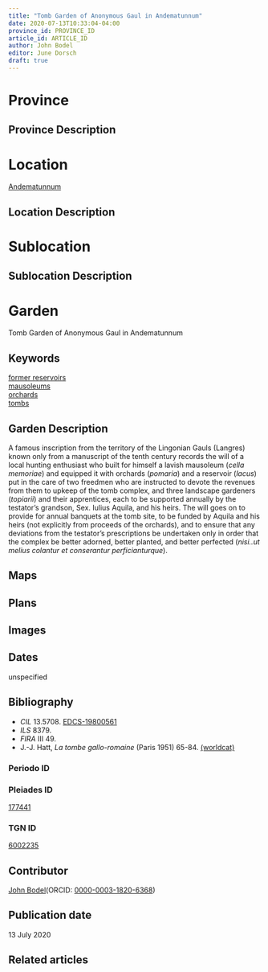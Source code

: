 ```yaml
---
title: "Tomb Garden of Anonymous Gaul in Andematunnum"
date: 2020-07-13T10:33:04-04:00
province_id: PROVINCE_ID
article_id: ARTICLE_ID
author: John Bodel
editor: June Dorsch
draft: true
---
```


# Province

<!-- [Germania Superior]({{<ref "province/germania_superior.md">}}) -->  

## Province Description

<!-- DESCRIPTION -->


# Location

[Andematunnum](https://pleiades.stoa.org/places/177441)

## Location Description

<!-- LEAVE THIS BLANK FOR NOW -->

# Sublocation

<!--
[AREA WITHIN LOCATION, LIKE “PALATINE HILL”](GEOREFERENCE LINK)
A sublocation is any area larger than an individual garden, but located within a location. I would always try to include a link to a controlled vocabulary here if possible. This ID may well be different from the Garden ID, e.g., Pompeii versus a Garden in one of the houses which has its own Pleiades ID.
-->

## Sublocation Description

<!-- DESCRIPTION -->

# Garden

Tomb Garden of Anonymous Gaul in Andematunnum

## Keywords

[former reservoirs](http://vocab.getty.edu/page/aat/300386966)  
[mausoleums](http://vocab.getty.edu/page/aat/300005891)  
[orchards](http://vocab.getty.edu/page/aat/300008890)     
[tombs](http://vocab.getty.edu/page/aat/300005926)

## Garden Description

A famous inscription from the territory of the Lingonian Gauls (Langres) known only from a manuscript of the tenth century records the will of a local hunting enthusiast who built for himself a lavish mausoleum (*cella memoriae*) and equipped it with orchards (*pomaria*) and a reservoir (*lacus*) put in the care of two freedmen who are instructed to devote the revenues from them to upkeep of the tomb complex, and three landscape gardeners (*topiarii*) and their apprentices, each to be supported annually by the testator’s grandson, Sex. Iulius Aquila, and his heirs. The will goes on to provide for annual banquets at the tomb site, to be funded by Aquila and his heirs (not explicitly from proceeds of the orchards), and to ensure that any deviations from the testator’s prescriptions be undertaken only in order that the complex be better adorned, better planted, and better perfected (*nisi..ut melius colantur et conserantur perficianturque*).

## Maps

<!--
{{< figure src="IMG_URL" alt="ALT_TEXT" title="CAPTION" >}}
-->

## Plans

<!--
{{< figure src="IMG_URL" alt="ALT_TEXT" title="CAPTION" >}}
-->

## Images

<!--
{{< figure src="IMG_URL" alt="ALT_TEXT" title="CAPTION" >}}
-->

## Dates

unspecified

## Bibliography

* *CIL* 13.5708. [EDCS-19800561](http://db.edcs.eu/epigr/epi_ergebnis.php)
* *ILS* 8379.
* *FIRA* III 49.
* J.-J. Hatt, *La tombe gallo-romaine* (Paris 1951) 65-84. [(worldcat)](http://www.worldcat.org/oclc/561069313)

### Periodo ID

<!-- [PERIODO_ID](https://pleiades.stoa.org/places/PLEIADES_ID) -->

### Pleiades ID

[177441](https://pleiades.stoa.org/places/177441)

### TGN ID

[6002235](http://vocab.getty.edu/page/tgn/6002235)

## Contributor

[John Bodel](https://www.brown.edu/academics/history/people/john-bodel)(ORCID: [0000-0003-1820-6368](https://orcid.org/0000-0003-1820-6368))

## Publication date

13 July 2020

## Related articles

<!-- Links to other related articles. Leave blank for now -->
